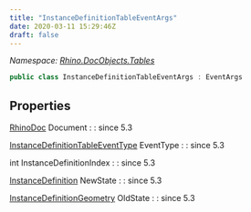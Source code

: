 ```yaml
---
title: "InstanceDefinitionTableEventArgs"
date: 2020-03-11 15:29:46Z
draft: false
---
```


*Namespace: [Rhino.DocObjects.Tables](../)*

```cs
public class InstanceDefinitionTableEventArgs : EventArgs
```
## Properties

[RhinoDoc](/rhinocommon/rhino/rhinodoc/) Document
: 
: since 5.3

[InstanceDefinitionTableEventType](/rhinocommon/rhino/docobjects/tables/instancedefinitiontableeventtype/) EventType
: 
: since 5.3

int InstanceDefinitionIndex
: 
: since 5.3

[InstanceDefinition](/rhinocommon/rhino/docobjects/instancedefinition/) NewState
: 
: since 5.3

[InstanceDefinitionGeometry](/rhinocommon/rhino/geometry/instancedefinitiongeometry/) OldState
: 
: since 5.3
